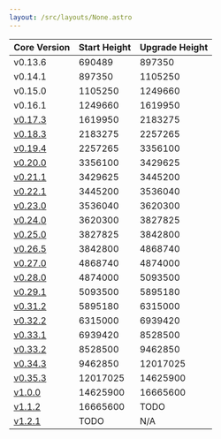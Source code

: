 ```yaml
---
layout: /src/layouts/None.astro
---
```


| Core Version                                | Start Height | Upgrade Height |
| ------------------------------------------- | ------------ | -------------- |
| v0.13.6                                     | 690489       | 897350         |
| v0.14.1                                     | 897350       | 1105250        |
| v0.15.0                                     | 1105250      | 1249660        |
| v0.16.1                                     | 1249660      | 1619950        |
| [v0.17.3](/resources/testnet/upgrades/v17/) | 1619950      | 2183275        |
| [v0.18.3](/resources/testnet/upgrades/v18/) | 2183275      | 2257265        |
| [v0.19.4](/resources/testnet/upgrades/v19/) | 2257265      | 3356100        |
| [v0.20.0](/resources/testnet/upgrades/v20/) | 3356100      | 3429625        |
| [v0.21.1](/resources/testnet/upgrades/v21/) | 3429625      | 3445200        |
| [v0.22.1](/resources/testnet/upgrades/v22/) | 3445200      | 3536040        |
| [v0.23.0](/resources/testnet/upgrades/v23/) | 3536040      | 3620300        |
| [v0.24.0](/resources/testnet/upgrades/v24/) | 3620300      | 3827825        |
| [v0.25.0](/resources/testnet/upgrades/v25/) | 3827825      | 3842800        |
| [v0.26.5](/resources/testnet/upgrades/v26/) | 3842800      | 4868740        |
| [v0.27.0](/resources/testnet/upgrades/v27/) | 4868740      | 4874000        |
| [v0.28.0](/resources/testnet/upgrades/v28/) | 4874000      | 5093500        |
| [v0.29.1](/resources/testnet/upgrades/v29/) | 5093500      | 5895180        |
| [v0.31.2](/resources/testnet/upgrades/v31/) | 5895180      | 6315000        |
| [v0.32.2](/resources/testnet/upgrades/v32/) | 6315000      | 6939420        |
| [v0.33.1](/resources/testnet/upgrades/v33/) | 6939420      | 8528500        |
| [v0.33.2](/resources/testnet/upgrades/v33/) | 8528500      | 9462850        |
| [v0.34.3](/resources/testnet/upgrades/v34/) | 9462850      | 12017025       |
| [v0.35.3](/resources/testnet/upgrades/v35/) | 12017025     | 14625900       |
| [v1.0.0](/resources/testnet/upgrades/v11/)  | 14625900     | 16665600            |
| [v1.1.2](/resources/testnet/upgrades/v112/)  | 16665600     | TODO            |
| [v1.2.1](/resources/testnet/upgrades/v121/)  | TODO     | N/A            |
